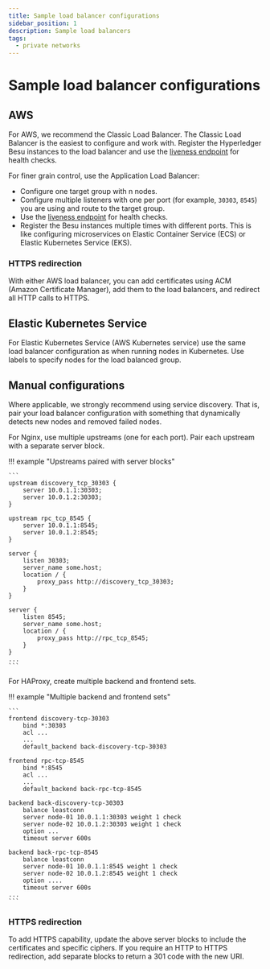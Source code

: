 ```yaml
---
title: Sample load balancer configurations
sidebar_position: 1
description: Sample load balancers
tags:
  - private networks
---
```


# Sample load balancer configurations

## AWS

For AWS, we recommend the Classic Load Balancer. The Classic Load Balancer is the easiest to configure and work with. Register the Hyperledger Besu instances to the load balancer and use the [liveness endpoint](../use-besu-api/json-rpc.md#readiness-and-liveness-endpoints) for health checks.

For finer grain control, use the Application Load Balancer:

- Configure one target group with n nodes.
- Configure multiple listeners with one per port (for example, `30303`, `8545`) you are using and route to the target group.
- Use the [liveness endpoint](../use-besu-api/json-rpc.md#readiness-and-liveness-endpoints) for health checks.
- Register the Besu instances multiple times with different ports. This is like configuring microservices on Elastic Container Service (ECS) or Elastic Kubernetes Service (EKS).

### HTTPS redirection

With either AWS load balancer, you can add certificates using ACM (Amazon Certificate Manager), add them to the load balancers, and redirect all HTTP calls to HTTPS.

## Elastic Kubernetes Service

For Elastic Kubernetes Service (AWS Kubernetes service) use the same load balancer configuration as when running nodes in Kubernetes. Use labels to specify nodes for the load balanced group.

## Manual configurations

Where applicable, we strongly recommend using service discovery. That is, pair your load balancer configuration with something that dynamically detects new nodes and removed failed nodes.

For Nginx, use multiple upstreams (one for each port). Pair each upstream with a separate server block.

!!! example "Upstreams paired with server blocks"

    ```
    upstream discovery_tcp_30303 {
        server 10.0.1.1:30303;
        server 10.0.1.2:30303;
    }

    upstream rpc_tcp_8545 {
        server 10.0.1.1:8545;
        server 10.0.1.2:8545;
    }

    server {
        listen 30303;
        server_name some.host;
        location / {
            proxy_pass http://discovery_tcp_30303;
        }
    }

    server {
        listen 8545;
        server_name some.host;
        location / {
            proxy_pass http://rpc_tcp_8545;
        }
    }
    ...
    ```

For HAProxy, create multiple backend and frontend sets.

!!! example "Multiple backend and frontend sets"

    ```
    frontend discovery-tcp-30303
        bind *:30303
        acl ...
        ...
        default_backend back-discovery-tcp-30303

    frontend rpc-tcp-8545
        bind *:8545
        acl ...
        ...
        default_backend back-rpc-tcp-8545

    backend back-discovery-tcp-30303
        balance leastconn
        server node-01 10.0.1.1:30303 weight 1 check
        server node-02 10.0.1.2:30303 weight 1 check
        option ...
        timeout server 600s

    backend back-rpc-tcp-8545
        balance leastconn
        server node-01 10.0.1.1:8545 weight 1 check
        server node-02 10.0.1.2:8545 weight 1 check
        option ....
        timeout server 600s
    ...
    ```

### HTTPS redirection

To add HTTPS capability, update the above server blocks to include the certificates and specific ciphers. If you require an HTTP to HTTPS redirection, add separate blocks to return a 301 code with the new URI.
